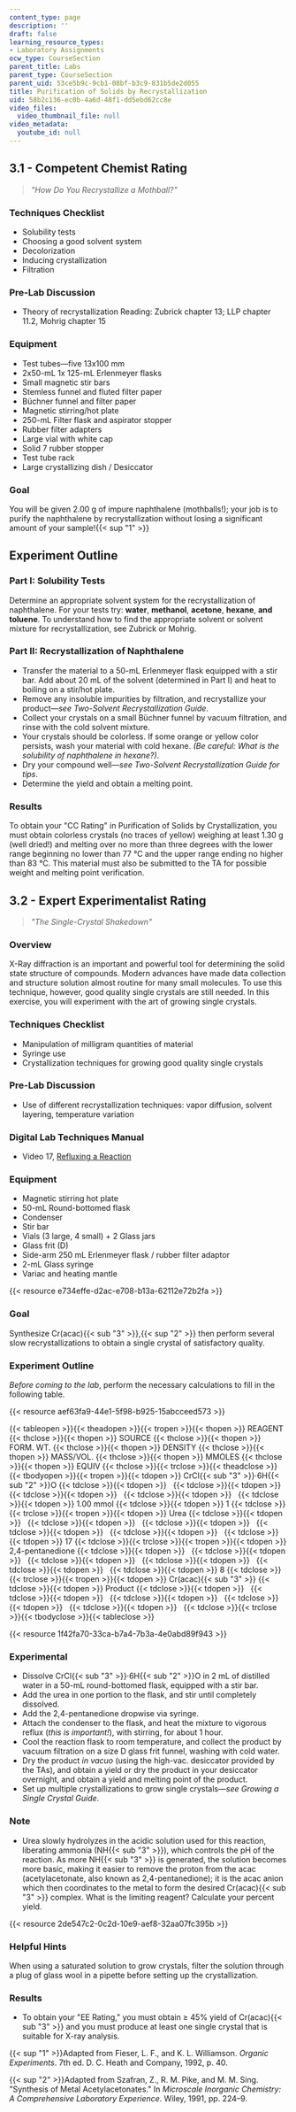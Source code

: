 ```yaml
---
content_type: page
description: ''
draft: false
learning_resource_types:
- Laboratory Assignments
ocw_type: CourseSection
parent_title: Labs
parent_type: CourseSection
parent_uid: 53ce5b9c-9cb1-08bf-b3c9-831b5de2d055
title: Purification of Solids by Recrystallization
uid: 58b2c136-ec0b-4a6d-48f1-dd5ebd62cc8e
video_files:
  video_thumbnail_file: null
video_metadata:
  youtube_id: null
---
```

## 3.1 - Competent Chemist Rating

> *"How Do You Recrystallize a Mothball?"*

### Techniques Checklist

- Solubility tests
- Choosing a good solvent system
- Decolorization
- Inducing crystallization
- Filtration

### Pre-Lab Discussion

- Theory of recrystallization Reading: Zubrick chapter 13; LLP chapter 11.2, Mohrig chapter 15

### Equipment

- Test tubes—five 13x100 mm
- 2x50-mL 1x 125-mL Erlenmeyer flasks
- Small magnetic stir bars
- Stemless funnel and fluted filter paper
- Büchner funnel and filter paper
- Magnetic stirring/hot plate
- 250-mL Filter flask and aspirator stopper
- Rubber filter adapters
- Large vial with white cap
- Solid 7 rubber stopper
- Test tube rack
- Large crystallizing dish / Desiccator

### Goal

You will be given 2.00 g of impure naphthalene (mothballs!); your job is to purify the naphthalene by recrystallization without losing a significant amount of your sample!{{< sup "1" >}}

## Experiment Outline

### Part I: Solubility Tests

Determine an appropriate solvent system for the recrystallization of naphthalene. For your tests try: **water**, **methanol**, **acetone**, **hexane**, **and** **toluene**. To understand how to find the appropriate solvent or solvent mixture for recrystallization, see Zubrick or Mohrig.

### Part II: Recrystallization of Naphthalene

- Transfer the material to a 50-mL Erlenmeyer flask equipped with a stir bar. Add about 20 mL of the solvent (determined in Part I) and heat to boiling on a stir/hot plate.
- Remove any insoluble impurities by filtration, and recrystallize your product—*see Two-Solvent Recrystallization Guide*.
- Collect your crystals on a small Büchner funnel by vacuum filtration, and rinse with the cold solvent mixture.
- Your crystals should be colorless. If some orange or yellow color persists, wash your material with cold hexane. *(Be careful: What is the solubility of naphthalene in hexane?)*.
- Dry your compound well—*see Two-Solvent Recrystallization Guide for tips*.
- Determine the yield and obtain a melting point.

### Results

To obtain your "CC Rating" in Purification of Solids by Crystallization, you must obtain colorless crystals (no traces of yellow) weighing at least 1.30 g (well dried!) and melting over no more than three degrees with the lower range beginning no lower than 77 °C and the upper range ending no higher than 83 °C. This material must also be submitted to the TA for possible weight and melting point verification.

## 3.2 - Expert Experimentalist Rating

> *"The Single-Crystal Shakedown"*

### Overview

X-Ray diffraction is an important and powerful tool for determining the solid state structure of compounds. Modern advances have made data collection and structure solution almost routine for many small molecules. To use this technique, however, good quality single crystals are still needed. In this exercise, you will experiment with the art of growing single crystals.

### Techniques Checklist

- Manipulation of milligram quantities of material
- Syringe use
- Crystallization techniques for growing good quality single crystals

### Pre-Lab Discussion

- Use of different recrystallization techniques: vapor diffusion, solvent layering, temperature variation

### Digital Lab Techniques Manual

- Video 17, [Refluxing a Reaction](/courses/res-5-0001-digital-lab-techniques-manual-spring-2007/resources/refluxing-a-reaction)

### Equipment

- Magnetic stirring hot plate
- 50-mL Round-bottomed flask
- Condenser
- Stir bar
- Vials (3 large, 4 small) + 2 Glass jars
- Glass frit (D)
- Side-arm 250 mL Erlenmeyer flask / rubber filter adaptor
- 2-mL Glass syringe
- Variac and heating mantle

{{< resource e734effe-d2ac-e708-b13a-62112e72b2fa >}}

### Goal

Synthesize Cr(acac){{< sub "3" >}},{{< sup "2" >}} then perform several slow recrystallizations to obtain a single crystal of satisfactory quality.

### Experiment Outline

*Before coming to the lab*, perform the necessary calculations to fill in the following table.

{{< resource aef63fa9-44e1-5f98-b925-15abcceed573 >}}

{{< tableopen >}}{{< theadopen >}}{{< tropen >}}{{< thopen >}}
REAGENT
{{< thclose >}}{{< thopen >}}
SOURCE
{{< thclose >}}{{< thopen >}}
FORM. WT.
{{< thclose >}}{{< thopen >}}
DENSITY
{{< thclose >}}{{< thopen >}}
MASS/VOL.
{{< thclose >}}{{< thopen >}}
MMOLES
{{< thclose >}}{{< thopen >}}
EQUIV
{{< thclose >}}{{< trclose >}}{{< theadclose >}}{{< tbodyopen >}}{{< tropen >}}{{< tdopen >}}
CrCl{{< sub "3" >}}·6H{{< sub "2" >}}O
{{< tdclose >}}{{< tdopen >}}
 
{{< tdclose >}}{{< tdopen >}}
 
{{< tdclose >}}{{< tdopen >}}
 
{{< tdclose >}}{{< tdopen >}}
 
{{< tdclose >}}{{< tdopen >}}
1.00 mmol
{{< tdclose >}}{{< tdopen >}}
1
{{< tdclose >}}{{< trclose >}}{{< tropen >}}{{< tdopen >}}
Urea
{{< tdclose >}}{{< tdopen >}}
 
{{< tdclose >}}{{< tdopen >}}
 
{{< tdclose >}}{{< tdopen >}}
 
{{< tdclose >}}{{< tdopen >}}
 
{{< tdclose >}}{{< tdopen >}}
 
{{< tdclose >}}{{< tdopen >}}
17
{{< tdclose >}}{{< trclose >}}{{< tropen >}}{{< tdopen >}}
2,4-pentanedione
{{< tdclose >}}{{< tdopen >}}
 
{{< tdclose >}}{{< tdopen >}}
 
{{< tdclose >}}{{< tdopen >}}
 
{{< tdclose >}}{{< tdopen >}}
 
{{< tdclose >}}{{< tdopen >}}
 
{{< tdclose >}}{{< tdopen >}}
8
{{< tdclose >}}{{< trclose >}}{{< tropen >}}{{< tdopen >}}
Cr(acac){{< sub "3" >}}
{{< tdclose >}}{{< tdopen >}}
Product
{{< tdclose >}}{{< tdopen >}}
 
{{< tdclose >}}{{< tdopen >}}
 
{{< tdclose >}}{{< tdopen >}}
 
{{< tdclose >}}{{< tdopen >}}
 
{{< tdclose >}}{{< tdopen >}}
 
{{< tdclose >}}{{< trclose >}}{{< tbodyclose >}}{{< tableclose >}}

{{< resource 1f42fa70-33ca-b7a4-7b3a-4e0abd89f943 >}}

### Experimental

- Dissolve CrCl{{< sub "3" >}}·6H{{< sub "2" >}}O in 2 mL of distilled water in a 50-mL round-bottomed flask, equipped with a stir bar.
- Add the urea in one portion to the flask, and stir until completely dissolved.
- Add the 2,4-pentanedione dropwise via syringe.
- Attach the condenser to the flask, and heat the mixture to vigorous reflux (*this is important!*), with stirring, for about 1 hour.
- Cool the reaction flask to room temperature, and collect the product by vacuum filtration on a size D glass frit funnel, washing with cold water.
- Dry the product *in vacuo* (using the high-vac. desiccator provided by the TAs), and obtain a yield or dry the product in your desiccator overnight, and obtain a yield and melting point of the product.
- Set up multiple crystallizations to grow single crystals—*see Growing a Single Crystal Guide*.

### Note

- Urea slowly hydrolyzes in the acidic solution used for this reaction, liberating ammonia (NH{{< sub "3" >}}), which controls the pH of the reaction. As more NH{{< sub "3" >}} is generated, the solution becomes more basic, making it easier to remove the proton from the acac (acetylacetonate, also known as 2,4-pentanedione); it is the acac anion which then coordinates to the metal to form the desired Cr(acac){{< sub "3" >}} complex. What is the limiting reagent? Calculate your percent yield.

{{< resource 2de547c2-0c2d-10e9-aef8-32aa07fc395b >}}

### Helpful Hints

When using a saturated solution to grow crystals, filter the solution through a plug of glass wool in a pipette before setting up the crystallization.

### Results

- To obtain your "EE Rating," you must obtain ≥ 45% yield of Cr(acac){{< sub "3" >}} and you must produce at least one single crystal that is suitable for X-ray analysis.

{{< sup "1" >}}Adapted from Fieser, L. F., and K. L. Williamson. *Organic Experiments*. 7th ed. D. C. Heath and Company, 1992, p. 40.

{{< sup "2" >}}Adapted from Szafran, Z., R. M. Pike, and M. M. Sing. "Synthesis of Metal Acetylacetonates." In *Microscale Inorganic Chemistry: A Comprehensive Laboratory Experience*. Wiley, 1991, pp. 224–9.